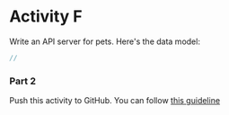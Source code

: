 # Activity F

Write an API server for pets. Here's the data model:

```js
//
```

### Part 2

Push this activity to GitHub. You can follow [this guideline](./git-instructions.md)